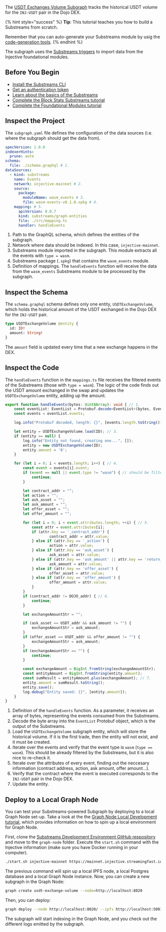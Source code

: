 The [USDT Exchanges Volume Subgraph](https://github.com/streamingfast/injective-subgraph-template) tracks the historical USDT volume for the `INJ-USDT` pair in the Dojo DEX.

{% hint style="success" %}
**Tip**: This tutorial teaches you how to build a Substreams from scratch.

Remember that you can auto-generate your Substreams module by usig the [code-generation tools](../../../getting-started/injective/injective-first-sps.md).
{% endhint %}

The subgraph uses the [Substreams triggers](../../../consume/subgraph/triggers.md) to import data from the Injective foundational modules.

## Before You Begin

- [Install the Substreams CLI](../../../common/installing-the-cli.md)
- [Get an authentication token](../../../common/authentication.md)
- [Learn about the basics of the Substreams](../../../common/manifest-modules.md)
- [Complete the Block Stats Substreams tutorial](./block-stats.md)
- [Complete the Foundational Modules tutorial](./foundational.md)

## Inspect the Project

The `subgraph.yaml` file defines the configuration of the data sources (i.e. where the subgraph should get the data from).

```yaml
specVersion: 1.0.0
indexerHints:
  prune: auto
schema:
  file: ./schema.graphql # 1.
dataSources:
  - kind: substreams
    name: Events
    network: injective-mainnet # 2.
    source:
      package:
        moduleName: wasm_events # 3.
        file: wasm-events-v0.1.0.spkg # 4.
    mapping: # 5.
      apiVersion: 0.0.7
      kind: substreams/graph-entities
      file: ./src/mapping.ts
      handler: handleEvents
```
1. Path to the GraphQL schema, which defines the entities of the subgraph.
2. Network where data should be indexed. In this case, `injective-mainnet`.
3. Substreams module imported in the subgraph. This module extracts all the events with `type = wasm`.
4. Substreams package (`.spkg`) that contains the `wasm_events` module.
5. Definition of mappings. The `handleEvents` function will receive the data from the `wasm_events` Substreams module to be processed by the subgraph.

## Inspect the Schema

The `schema.graphql` schema defines only one entity, `USDTExchangeVolume`, which holds the historical amount of the USDT exchanged in the Dojo DEX for the `INJ-USDT` pair.

```graphql
type USDTExchangeVolume @entity {
  id: ID!
  amount: String!
}
```

The `amount` field is updated every time that a new exchange happens in the DEX.

## Inspect the Code

The `handleEvents` function in the `mappings.ts` file receives the filtered events of the Substreams (those with `type = wasm`). The logic of the code finds out the USDT amount exchanged in the swap and updates the `USDTExchangeVolume` entity, adding up the amount.

```ts
export function handleEvents(bytes: Uint8Array): void { // 1.
    const eventList: EventList = Protobuf.decode<EventList>(bytes, EventList.decode); // 2.
    const events = eventList.events;

    log.info("Protobuf decoded, length: {}", [events.length.toString()]);

    let entity = USDTExchangeVolume.load(ID); // 3.
    if (entity == null) {
        log.info("Entity not found, creating one...", []);
        entity = new USDTExchangeVolume(ID);
        entity.amount = '0';
    }

    for (let i = 0; i < events.length; i++) { // 4.
        const event = events[i].event;
        if (event == null || event.type != "wasm") { // should be filtered by substreams
            continue;
        }

        let contract_addr = "";
        let action = "";
        let ask_asset = "";
        let ask_amount = "";
        let offer_asset = "";
        let offer_amount = "";

        for (let i = 0; i < event.attributes.length; ++i) { // 5.
            const attr = event.attributes[i];
            if (attr.key == '_contract_addr') {
                    contract_addr = attr.value;
            } else if (attr.key == '_action') {
                    action = attr.value;
            } else if (attr.key == 'ask_asset') {
                    ask_asset = attr.value;
            } else if (attr.key == 'ask_amount' || attr.key == 'return_amount') {
                    ask_amount = attr.value;
            } else if (attr.key == 'offer_asset') {
                    offer_asset = attr.value;
            } else if (attr.key == 'offer_amount') {
                    offer_amount = attr.value;
            }
        }
        if (contract_addr != DOJO_addr) { // 6.
            continue;
        }

        let exchangeAmountStr = "";

        if (ask_asset == USDT_addr && ask_amount != "") {
            exchangeAmountStr = ask_amount;
        } 
        if (offer_asset == USDT_addr && offer_amount != "") {
            exchangeAmountStr = ask_amount;
        }
        if (exchangeAmountStr == "") {
            continue;
        }

        const exchangeAmount = BigInt.fromString(exchangeAmountStr);
        const entityAmount = BigInt.fromString(entity.amount);
        const sumResult = entityAmount.plus(exchangeAmount); // 7.
        entity.amount = sumResult.toString();
        entity.save();
        log.debug("Entity saved: {}", [entity.amount]);
    }
}
```
1. Definition of the `handleEvents` function. As a parameter, it receives an array of bytes, representing the events consumed from the Substreams.
2. Decode the byte array into the `EventList` Protobuf object, which is the output of the Substreams.
3. Load the `USDTExchangeVolume` subgraph entity, which will store the historical volume.
If it is the first trade, then the entity will not exist, and it must be created.
4. Iterate over the events and verify that the event type is `wasm` (`type == wasm`). This should be already filtered by the Substreams, but it is also nice to re-check it.
5. Iterate over the attributes of every event, finding out the neccesary information (contract address, action, ask amount, offer amount...).
6. Verify that the contract where the event is executed corresponds to the `INJ-USDT` pair in the Dojo DEX.
7. Update the entity.

## Deploy to a Local Graph Node

You can test your Substreams-powered Subgraph by deploying to a local Graph Node set-up. Take a look at the the [Graph Node Local Development tutorial](../../graph-node/local-development.md), which provides information on how to spin up a local environment for Graph Node.

First, clone the [Substreams Development Environment GitHub respository](https://github.com/streamingfast/substreams-dev-environment) and move to the `graph-node` folder. Execute the `start.sh` command with the Injective information (make sure you have Docker running in your computer).

```bash
./start.sh injective-mainnet https://mainnet.injective.streamingfast.io:443
```

The previous command will spin up a local IPFS node, a local Postgres database and a local Graph Node instance. Now, you can create a new subgraph in the Graph Node:

```bash
graph create usdt-exchange-volume --node=http://localhost:8020
```

Then, you can deploy:

```bash
graph deploy --node http://localhost:8020/ --ipfs http://localhost:5001 usdt-exchange-volume
```

The subgraph will start indexing in the Graph Node, and you check out the different logs emitted by the subgraph.